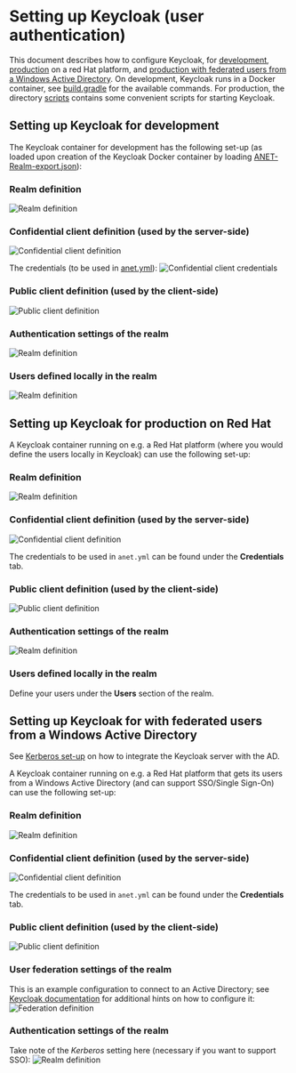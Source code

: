 # Setting up Keycloak (user authentication)
This document describes how to configure Keycloak, for [development](#dev), [production](#rh) on a red Hat platform, and [production with federated users from a Windows Active Directory](#ad).
On development, Keycloak runs in a Docker container, see [build.gradle](../build.gradle) for the available commands. For production, the directory [scripts](../scripts/) contains some convenient scripts for starting Keycloak.

## <a name="dev"></a>Setting up Keycloak for development
The Keycloak container for development has the following set-up (as loaded upon creation of the Keycloak Docker container by loading [ANET-Realm-export.json](../ANET-Realm-export.json)):

### Realm definition
![Realm definition](images/keycloak-dev-realm.png)

### Confidential client definition (used by the server-side)
![Confidential client definition](images/keycloak-dev-client.png)

The credentials (to be used in [anet.yml](../anet.yml)):
![Confidential client credentials](images/keycloak-dev-client-creds.png)

### Public client definition (used by the client-side)
![Public client definition](images/keycloak-dev-client-public.png)

### Authentication settings of the realm
![Realm definition](images/keycloak-dev-authentication.png)

### <a name="dev-users"></a>Users defined locally in the realm
![Realm definition](images/keycloak-dev-users.png)


## <a name="rh"></a>Setting up Keycloak for production on Red Hat
A Keycloak container running on e.g. a Red Hat platform (where you would define the users locally in Keycloak) can use the following set-up:

### Realm definition
![Realm definition](images/keycloak-rh-realm.png)

### Confidential client definition (used by the server-side)
![Confidential client definition](images/keycloak-rh-client.png)

The credentials to be used in `anet.yml` can be found under the **Credentials** tab.

### Public client definition (used by the client-side)
![Public client definition](images/keycloak-rh-client-public.png)

### Authentication settings of the realm
![Realm definition](images/keycloak-rh-authentication.png)

### Users defined locally in the realm
Define your users under the **Users** section of the realm.


## <a name="ad"></a>Setting up Keycloak for with federated users from a Windows Active Directory
See [Kerberos set-up](kerberos.md) on how to integrate the Keycloak server with the AD.

A Keycloak container running on e.g. a Red Hat platform that gets its users from a Windows Active Directory (and can support SSO/Single Sign-On) can use the following set-up:

### Realm definition
![Realm definition](images/keycloak-ad-realm.png)

### Confidential client definition (used by the server-side)
![Confidential client definition](images/keycloak-ad-client.png)

The credentials to be used in `anet.yml` can be found under the **Credentials** tab.

### Public client definition (used by the client-side)
![Public client definition](images/keycloak-ad-client-public.png)

### User federation settings of the realm
This is an example configuration to connect to an Active Directory; see [Keycloak documentation](https://www.keycloak.org/docs/latest/server_admin/index.html#_ldap) for additional hints on how to configure it:
![Federation definition](images/keycloak-ad-federation.png)

### Authentication settings of the realm
Take note of the *Kerberos* setting here (necessary if you want to support SSO):
![Realm definition](images/keycloak-ad-authentication.png)
